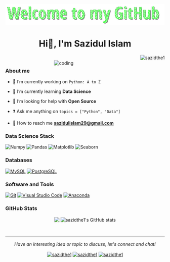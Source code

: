 <div align="center">
    <img src="https://github.com/sazidthe1/sazidthe1/blob/main/welcome1.gif" alt="Welcome to my GitHub">
</div>

<h1 align="center">Hi👋, I'm Sazidul Islam </h1>

<img align="right" src="https://komarev.com/ghpvc/?username=sazidthe1&label=Profile%20views&color=00A28C&style=flat" alt="sazidthe1"/>
<br>
<img align="right" alt="coding" src="https://c.tenor.com/NOYF3f82b_gAAAAC/programmer.gif" width="350" />


### About me

- 📌 I’m currently working on ``` Python: A to Z ```

- 🧠 I’m currently learning **Data Science**

- 🤝 I’m looking for help with **Open Source**

- ❓ Ask me anything on ``` topics = ["Python", "Data"] ```

- 📧 How to reach me **sazidulislam29@gmail.com**


<h3 align="left">Data Science Stack</h3>
<p>
    <img alt="Numpy" src="https://img.shields.io/badge/Numpy-ffd43b.svg?logo=numpy&logoColor=white"></img>
    <img alt="Pandas" src="https://img.shields.io/badge/Pandas-073763.svg?logo=pandas&logoColor=white"></img>
    <img alt="Matplotlib" src="https://img.shields.io/badge/Matplotlib-ff800e.svg?logo=matplotlib&logoColor=white"></img>
    <img alt="Seaborn" src="https://img.shields.io/badge/Seaborn-64b5cd.svg?logo=seaborn&logoColor=white"></img>
</p>


<h3 align="left">Databases</h3>
<p>
    <a href="#"><img alt="MySQL" src ="https://img.shields.io/badge/MySQL-f29111.svg?logo=mysql&logoColor=seablue"></a>
    <a href="#"><img alt="PostgreSQL" src="https://img.shields.io/badge/PostgreSQL-00979d.svg?logo=postgresql&logoColor=black"></a>
</p>

<h3 align="left">Software and Tools</h3>
<p>
    <a href="#"><img alt="Git" src="https://img.shields.io/badge/Git%20-%23F05033.svg?logo=git&logoColor=white"></a>
    <a href="#"><img alt="Visual Studio Code" src="https://img.shields.io/badge/Visual%20Studio%20Code-0078d7.svg?logo=visual-studio-code&logoColor=white"></a>
    <a href="#"><img alt="Anaconda" src="https://img.shields.io/badge/Anaconda-44903d.svg?logo=anaconda&logoColor=white"></a>
</p>


### GitHub Stats

<p align="center">
<a href="https://github.com/sazidthe1"><img align="center" src="https://github-readme-stats.vercel.app/api/top-langs/?username=sazidthe1&theme=gotham&hide_border=true&bg_color=00000000&text_color=3498db&layout=compact&exclude_repo=IoT-Libraries,Hackerrank-Codes" /></a>
  
<img align="center" src="https://github-readme-stats.vercel.app/api?username=sazidthe1&show_icons=true&theme=gotham&hide_border=true&hide=contribs&bg_color=00000000&text_color=3498db&count_private=true&icon_color=439975" alt="sazidthe1's GitHub stats" />
</a></p>

<br>

---

<p align="center">
  <i>Have an interesting idea or topic to discuss, let's connect and chat!</i>
  <p align="center">
<a href="https://twitter.com/sazidthe1" target="blank"><img align="center" src="https://raw.githubusercontent.com/rahuldkjain/github-profile-readme-generator/master/src/images/icons/Social/twitter.svg" alt="sazidthe1" height="30" width="40" /></a>
<a href="https://linkedin.com/in/sazidthe1" target="blank"><img align="center" src="https://raw.githubusercontent.com/rahuldkjain/github-profile-readme-generator/master/src/images/icons/Social/linked-in-alt.svg" alt="sazidthe1" height="30" width="40" /></a>
<a href="https://discord.com/channels/@sazidthe1" target="blank"><img align="center" src="https://raw.githubusercontent.com/rahuldkjain/github-profile-readme-generator/master/src/images/icons/Social/discord.svg" alt="sazidthe1" height="50" width="40" /></a>
  
